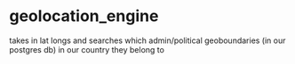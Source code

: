 # geolocation_engine
takes in lat longs and searches which admin/political geoboundaries (in our postgres db) in our country they belong to
